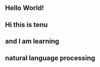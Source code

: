 <h2>Hello World!</h2>

<h2>Hi this is tenu</h2>
<h2>and I am learning</h2>
<h2>natural language processing</h2>
